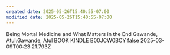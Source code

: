 ```yaml
---
created date: 2025-05-26T15:40:55-07:00
modified date: 2025-05-26T15:40:55-07:00
---
```

Being Mortal
Medicine and What Matters in the End
Gawande, Atul:Gawande, Atul
BOOK
KINDLE
B00JCW0BCY
false
2025-03-09T00:23:21.793Z

